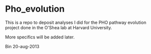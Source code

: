 Pho_evolution
=============
This is a repo to deposit analyses I did for the PHO pathway evolution project done in the O'Shea lab at Harvard University.

More specifics will be added later.

Bin 20-aug-2013
